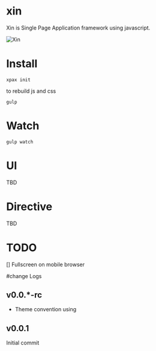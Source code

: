 xin
===

Xin is Single Page Application framework using javascript.

![Xin](http://xinix.co.id/storage/uploads/xin.png "SPA Framework")

# Install

```
xpax init
```

to rebuild js and css
```
gulp
```

# Watch

```
gulp watch
```

# UI

TBD

# Directive

TBD

# TODO

[] Fullscreen on mobile browser

#change Logs

## v0.0.*-rc
*	Theme convention using

## v0.0.1
Initial commit
